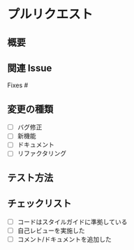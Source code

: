 # プルリクエスト

## 概要

<!-- 変更内容の概要や修正した課題を記載 -->

## 関連 Issue

Fixes #

## 変更の種類

- [ ] バグ修正
- [ ] 新機能
- [ ] ドキュメント
- [ ] リファクタリング

## テスト方法

<!-- テスト方法や確認内容を記載 -->

## チェックリスト

- [ ] コードはスタイルガイドに準拠している
- [ ] 自己レビューを実施した
- [ ] コメント/ドキュメントを追加した
